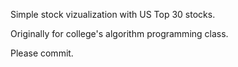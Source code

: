 Simple stock vizualization with US Top 30 stocks. 

Originally for college's algorithm programming class.

Please commit.
